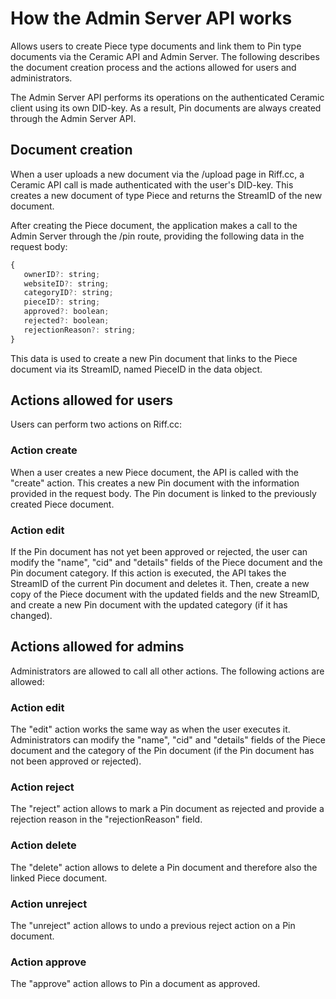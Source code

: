# How the Admin Server API works

Allows users to create Piece type documents and link them to Pin type documents via the Ceramic API and Admin Server. The following describes the document creation process and the actions allowed for users and administrators.

The Admin Server API performs its operations on the authenticated Ceramic client using its own DID-key. As a result, Pin documents are always created through the Admin Server API.

## Document creation
When a user uploads a new document via the /upload page in Riff.cc, a Ceramic API call is made authenticated with the user's DID-key. This creates a new document of type Piece and returns the StreamID of the new document.

After creating the Piece document, the application makes a call to the Admin Server through the /pin route, providing the following data in the request body:

```javascript
{
   ownerID?: string;
   websiteID?: string;
   categoryID?: string;
   pieceID?: string;
   approved?: boolean;
   rejected?: boolean;
   rejectionReason?: string;
}
```

This data is used to create a new Pin document that links to the Piece document via its StreamID, named PieceID in the data object.

## Actions allowed for users
Users can perform two actions on Riff.cc:

### Action **create**
When a user creates a new Piece document, the API is called with the "create" action. This creates a new Pin document with the information provided in the request body. The Pin document is linked to the previously created Piece document.

### Action **edit**
If the Pin document has not yet been approved or rejected, the user can modify the "name", "cid" and "details" fields of the Piece document and the Pin document category. If this action is executed, the API takes the StreamID of the current Pin document and deletes it. Then, create a new copy of the Piece document with the updated fields and the new StreamID, and create a new Pin document with the updated category (if it has changed).

## Actions allowed for admins
Administrators are allowed to call all other actions. The following actions are allowed:

### Action **edit**
The "edit" action works the same way as when the user executes it. Administrators can modify the "name", "cid" and "details" fields of the Piece document and the category of the Pin document (if the Pin document has not been approved or rejected).

### Action **reject**
The "reject" action allows to mark a Pin document as rejected and provide a rejection reason in the "rejectionReason" field.

### Action **delete**
The "delete" action allows to delete a Pin document and therefore also the linked Piece document.

### Action **unreject**
The "unreject" action allows to undo a previous reject action on a Pin document.

### Action **approve**
The "approve" action allows to Pin a document as approved.
